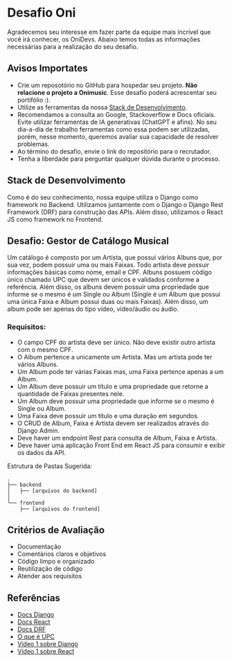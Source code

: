 # Desafio Oni

Agradecemos seu interesse em fazer parte da equipe mais incrível que você irá conhecer, os OniDevs. Abaixo temos todas as informações necessárias para a realização do seu desafio.

## Avisos Importates

- Crie um reposotório no GitHub para hospedar seu projeto. **Não relacione o projeto a Onimusic**. Esse desafio poderá acrescentar seu portifólio :).
- Utilize as ferramentas da nossa [Stack de Desenvolvimento](#stack-de-desenvolvimento).
- Recomendamos a consulta ao Google, Stackoverflow e Docs oficiais. Evite utilizar ferramentas de IA generativas (ChatGPT e afins). No seu dia-a-dia de trabalho ferramentas como essa podem ser utilizadas, porém, nesse momento, queremos avaliar sua capacidade de resolver problemas.
- Ao término do desafio, envie o link do repositório para o recrutador.
- Tenha a liberdade para perguntar qualquer dúvida durante o processo.

## Stack de Desenvolvimento

Como é do seu conhecimento, nossa equipe utiliza o Django como framework no Backend. Utilizamos juntamente com o Django o Django Rest Framework (DRF) para construção das APIs. Além disso, utilizamos o React JS como framework no Frontend.

## Desafio: Gestor de Catálogo Musical

Um catálogo é composto por um Artista, que possui vários Albuns que, por sua vez, podem possuir uma ou mais Faixas. Todo artista deve possuir informações básicas como nome, email e CPF. Albuns possuem código único chamado UPC que devem ser únicos e validados conforme a referência. Além disso, os albuns devem possuir uma propriedade que informe se o mesmo é um Single ou Album (Single é um Album que possui uma única Faixa e Album possui duas ou mais Faixas). Além disso, um album pode ser apenas do tipo vídeo, vídeo/áudio ou áudio.

### Requisitos:

- O campo CPF do artista deve ser único. Não deve existir outro artista com o mesmo CPF.
- O Album pertence a unicamente um Artista. Mas um artista pode ter vários Albuns.
- Um Album pode ter várias Faixas mas, uma Faixa pertence apenas a um Album.
- Um Album deve possuir um título e uma propriedade que retorne a quantidade de Faixas presentes nele.
- Um Album deve possuir uma propriedade que informe se o mesmo é Single ou Album.
- Uma Faixa deve possuir um título e uma duração em segundos.
- O CRUD de Album, Faixa e Artista devem ser realizados através do Django Admin.
- Deve haver um endpoint Rest para consulta de Album, Faixa e Artista.
- Deve haver uma aplicação Front End em React JS para consumir e exibir os dados da API.

Estrutura de Pastas Sugerida:
```
.
├── backend
│   ├── [arquivos do backend]
│
└── frontend
    ├── [arquivos do frontend]
```

## Critérios de Avaliação

- Documentação
- Comentários claros e objetivos
- Código limpo e organizado
- Reutilização de código
- Atender aos requisitos

## Referências

- [Docs Django](https://docs.djangoproject.com/en/5.0/)  
- [Docs React](https://react.dev/learn)
- [Docs DRF](https://www.django-rest-framework.org/)
- [O que é UPC](https://tecnoblog.net/responde/o-que-e-upc-codigo-de-produto/)
- [Vídeo 1 sobre Django](https://www.youtube.com/watch?v=nGIg40xs9e4)
- [Vídeo 1 sobre React](https://www.youtube.com/watch?v=SqcY0GlETPk)
